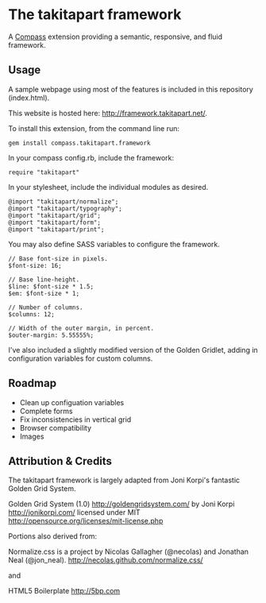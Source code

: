 The takitapart framework
========================
A [Compass](http://compass-style.org) extension providing a semantic, responsive, and fluid framework.

Usage
-----
A sample webpage using most of the features is included in this repository (index.html).

This website is hosted here: http://framework.takitapart.net/.

To install this extension, from the command line run:

	gem install compass.takitapart.framework

In your compass config.rb, include the framework:

    require "takitapart"

In your stylesheet, include the individual modules as desired.

    @import "takitapart/normalize";
    @import "takitapart/typography";
    @import "takitapart/grid";
    @import "takitapart/form";
    @import "takitapart/print";

You may also define SASS variables to configure the framework.

    // Base font-size in pixels.
    $font-size: 16;

    // Base line-height.
    $line: $font-size * 1.5;
    $em: $font-size * 1;

    // Number of columns.
    $columns: 12;

    // Width of the outer margin, in percent.
    $outer-margin: 5.55555%;

I've also included a slightly modified version of the Golden Gridlet, adding in configuration 
variables for custom columns. 

Roadmap
-------
+ Clean up configuation variables
+ Complete forms
+ Fix inconsistencies in vertical grid
+ Browser compatibility
+ Images

Attribution & Credits
---------------------
The takitapart framework is largely adapted from Joni Korpi's fantastic
Golden Grid System.

Golden Grid System (1.0) 	<http://goldengridsystem.com/>
by Joni Korpi               <http://jonikorpi.com/>
licensed under MIT          <http://opensource.org/licenses/mit-license.php>

Portions also derived from:

Normalize.css is a project by Nicolas Gallagher (@necolas) and Jonathan Neal (@jon_neal).
http://necolas.github.com/normalize.css/

and

HTML5 Boilerplate
http://5bp.com
